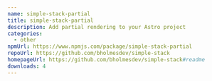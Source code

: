 ```yaml
---
name: simple-stack-partial
title: simple-stack-partial
description: Add partial rendering to your Astro project
categories:
  - other
npmUrl: https://www.npmjs.com/package/simple-stack-partial
repoUrl: https://github.com/bholmesdev/simple-stack
homepageUrl: https://github.com/bholmesdev/simple-stack#readme
downloads: 4
---
```

